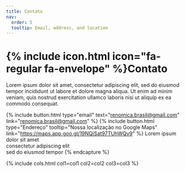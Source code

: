 ```yaml
---
title: Contato
nav:
  order: 5
  tooltip: Email, address, and location
---
```


# {% include icon.html icon="fa-regular fa-envelope" %}Contato

Lorem ipsum dolor sit amet, consectetur adipiscing elit, sed do eiusmod tempor
incididunt ut labore et dolore magna aliqua. Ut enim ad minim veniam, quis
nostrud exercitation ullamco laboris nisi ut aliquip ex ea commodo consequat.

{%
  include button.html
  type="email"
  text="renomica.brasil@gmail.com"
  link="renomica.brasil@gmail.com"
%}
{%
  include button.html
  type="Endereço"
  tooltip="Nossa localização no Google Maps"
  link="https://maps.app.goo.gl/19NQiSat97TUhWQv9"
%}
Lorem ipsum dolor sit amet  
consectetur adipiscing elit  
sed do eiusmod tempor
{% endcapture %}

{% include cols.html col1=col1 col2=col2 col3=col3 %}
